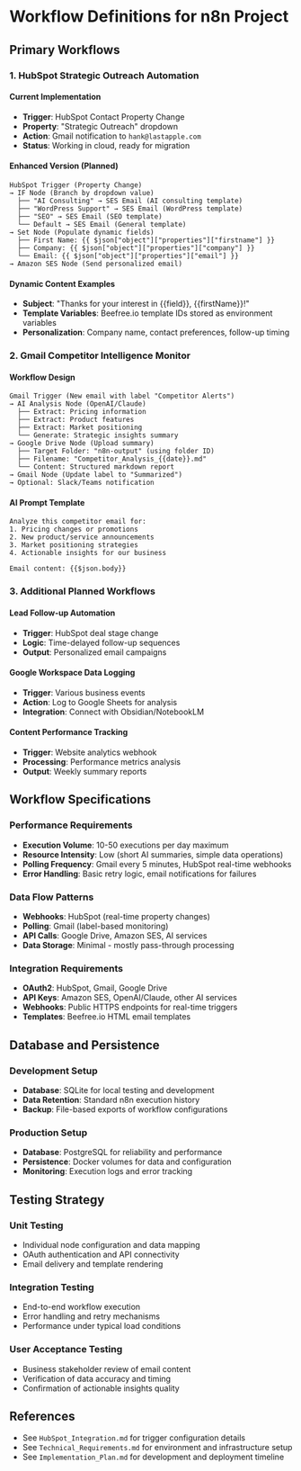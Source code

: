 # Workflow Definitions for n8n Project

## Primary Workflows

### 1. HubSpot Strategic Outreach Automation

#### Current Implementation
- **Trigger**: HubSpot Contact Property Change
- **Property**: "Strategic Outreach" dropdown
- **Action**: Gmail notification to `hank@lastapple.com`
- **Status**: Working in cloud, ready for migration

#### Enhanced Version (Planned)
```
HubSpot Trigger (Property Change) 
→ IF Node (Branch by dropdown value)
  ├── "AI Consulting" → SES Email (AI consulting template)
  ├── "WordPress Support" → SES Email (WordPress template)  
  ├── "SEO" → SES Email (SEO template)
  └── Default → SES Email (General template)
→ Set Node (Populate dynamic fields)
  ├── First Name: {{ $json["object"]["properties"]["firstname"] }}
  ├── Company: {{ $json["object"]["properties"]["company"] }}
  └── Email: {{ $json["object"]["properties"]["email"] }}
→ Amazon SES Node (Send personalized email)
```

#### Dynamic Content Examples
- **Subject**: "Thanks for your interest in {{field}}, {{firstName}}!"
- **Template Variables**: Beefree.io template IDs stored as environment variables
- **Personalization**: Company name, contact preferences, follow-up timing

### 2. Gmail Competitor Intelligence Monitor

#### Workflow Design
```
Gmail Trigger (New email with label "Competitor Alerts")
→ AI Analysis Node (OpenAI/Claude)
  ├── Extract: Pricing information
  ├── Extract: Product features  
  ├── Extract: Market positioning
  └── Generate: Strategic insights summary
→ Google Drive Node (Upload summary)
  ├── Target Folder: "n8n-output" (using folder ID)
  ├── Filename: "Competitor_Analysis_{{date}}.md"
  └── Content: Structured markdown report
→ Gmail Node (Update label to "Summarized")
→ Optional: Slack/Teams notification
```

#### AI Prompt Template
```
Analyze this competitor email for:
1. Pricing changes or promotions
2. New product/service announcements  
3. Market positioning strategies
4. Actionable insights for our business

Email content: {{$json.body}}
```

### 3. Additional Planned Workflows

#### Lead Follow-up Automation
- **Trigger**: HubSpot deal stage change
- **Logic**: Time-delayed follow-up sequences
- **Output**: Personalized email campaigns

#### Google Workspace Data Logging
- **Trigger**: Various business events
- **Action**: Log to Google Sheets for analysis
- **Integration**: Connect with Obsidian/NotebookLM

#### Content Performance Tracking
- **Trigger**: Website analytics webhook
- **Processing**: Performance metrics analysis
- **Output**: Weekly summary reports

## Workflow Specifications

### Performance Requirements
- **Execution Volume**: 10-50 executions per day maximum
- **Resource Intensity**: Low (short AI summaries, simple data operations)
- **Polling Frequency**: Gmail every 5 minutes, HubSpot real-time webhooks
- **Error Handling**: Basic retry logic, email notifications for failures

### Data Flow Patterns
- **Webhooks**: HubSpot (real-time property changes)
- **Polling**: Gmail (label-based monitoring)
- **API Calls**: Google Drive, Amazon SES, AI services
- **Data Storage**: Minimal - mostly pass-through processing

### Integration Requirements
- **OAuth2**: HubSpot, Gmail, Google Drive
- **API Keys**: Amazon SES, OpenAI/Claude, other AI services
- **Webhooks**: Public HTTPS endpoints for real-time triggers
- **Templates**: Beefree.io HTML email templates

## Database and Persistence

### Development Setup
- **Database**: SQLite for local testing and development
- **Data Retention**: Standard n8n execution history
- **Backup**: File-based exports of workflow configurations

### Production Setup  
- **Database**: PostgreSQL for reliability and performance
- **Persistence**: Docker volumes for data and configuration
- **Monitoring**: Execution logs and error tracking

## Testing Strategy

### Unit Testing
- Individual node configuration and data mapping
- OAuth authentication and API connectivity
- Email delivery and template rendering

### Integration Testing
- End-to-end workflow execution
- Error handling and retry mechanisms
- Performance under typical load conditions

### User Acceptance Testing
- Business stakeholder review of email content
- Verification of data accuracy and timing
- Confirmation of actionable insights quality

## References
- See `HubSpot_Integration.md` for trigger configuration details
- See `Technical_Requirements.md` for environment and infrastructure setup
- See `Implementation_Plan.md` for development and deployment timeline